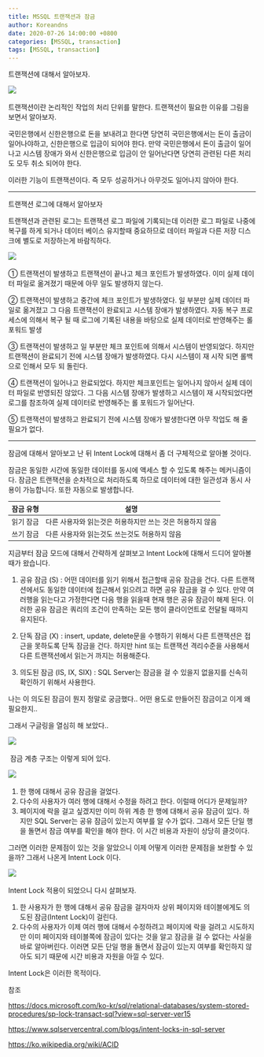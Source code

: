 ```yaml
---
title: MSSQL 트랜잭션과 잠금
author: Koreandns
date: 2020-07-26 14:00:00 +0800
categories: [MSSQL, transaction]
tags: [MSSQL, transaction]
---
```




트랜잭션에 대해서 알아보자.



![](..\..\img\tran.png)





트랜잭션이란 논리적인 작업의 처리 단위를 말한다. 트랜잭션이 필요한 이유를 그림을 보면서 알아보자.

국민은행에서 신한은행으로 돈을 보내려고 한다면 당연히 국민은행에서는 돈이 출금이 일어나야하고, 신한은행으로 입금이 되어야 한다. 만약 국민은행에서 돈이 출금이 일어나고 시스템 장애가 와서 신한은행으로 입금이 안 일어난다면 당연히 관련된 다른 처리도 모두 취소 되어야 한다.

이러한 기능이 트랜잭션이다. 즉 모두 성공하거나 아무것도 일어나지 않아야 한다.



----



트랜잭션 로그에 대해서 알아보자



트랜잭션과 관련된 로그는 트랜잭션 로그 파일에 기록되는데 이러한 로그 파일로 나중에 복구를 하게 되거나 데이터 베이스 유지할때 중요하므로 데이터 파일과 다른 저장 디스크에 별도로 저장하는게 바람직하다.



![](..\..\img\tranLog.png)





① 트랜잭션이 발생하고 트랜잭션이 끝나고 체크 포인트가 발생하였다. 이미 실제  데이터 파일로 옮겨졌기 때문에 아무 일도 발생하지 않는다.

② 트랜잭션이 발생하고 중간에 체크 포인트가 발생하였다. 일 부분만 실제 데이터 파일로 옮겨졌고 그 다음 트랜잭션이 완료되고 시스템 장애가 발생하였다. 자동 복구 프로세스에 의해서 복구 될 때 로그에 기록된 내용을 바탕으로 실제 데이터로 반영해주는 롤 포워드 발생

③ 트랜잭션이 발생하고 일 부분만 체크 포인트에 의해서 시스템이 반영되었다. 하지만 트랜잭션이 완료되기 전에 시스템 장애가 발생하였다. 다시 시스템이 재 시작 되면 롤백으로 인해서 모두 되 돌린다.

④ 트랜잭션이 일어나고 완료되었다. 하지만 체크포인트는 일어나지 않아서 실제 데이터 파일로 반영되진 않았다. 그 다음 시스템 장애가 발생하고 시스템이 재 시작되었다면 로그를 참조하여 실제 데이터로 반영해주는 롤 포워드가 일어난다.

⑤ 트랜잭션이 발생하고 완료되기 전에 시스템 장애가 발생한다면 아무 작업도 해 줄 필요가 없다.



----



잠금에 대해서 알아보고 난 뒤 Intent Lock에 대해서 좀 더 구체적으로 알아볼 것이다.



잠금은 동일한 시간에 동일한 데이터를 동시에 액세스 할 수 있도록 해주는 메커니즘이다. 잠금은 트랜잭션을 순차적으로 처리하도록 하므로 데이터에 대한 일관성과 동시 사용이 가능합니다. 또한 자동으로 발생합니다.



| 잠금 유형 | 설명                                                      |
| --------- | --------------------------------------------------------- |
| 읽기 잠금 | 다른 사용자와 읽는것은 허용하지만 쓰는 것은 허용하지 않음 |
| 쓰기 잠금 | 다른 사용자와 읽는것도 쓰는것도 허용하지 않음             |



지금부터 잠금 모드에 대해서 간략하게 살펴보고 Intent Lock에 대해서 드디어 알아볼때가 왔습니다.

1. 공유 잠금 (S) :  어떤 데이터를 읽기 위해서 접근할때 공유 잠금을 건다. 다른 트랜잭션에서도 동일한 데이터에 접근해서 읽으려고 하면 공유 잠금을 걸 수 있다. 만약 여러행을 읽는다고 가정한다면 다음 행을 읽을때 현재 행은 공유 잠금이 해제 된다. 이러한 공유 잠금은 쿼리의 조건이 만족하는 모든 행이 클라이언트로 전달될 때까지 유지된다.

2. 단독 잠금 (X) : insert, update, delete문을 수행하기 위해서 다른 트랜잭션은 접근을 못하도록 단독 잠금을 건다. 하지만 hint 또는 트랜잭션 격리수준을 사용해서 다른 트랜잭션에서 읽는거 까지는 허용해준다.

3. 의도된 잠금 (IS, IX, SIX) : SQL Server는 잠금을 걸 수 있을지 없을지를 신속히 확인하기 위해서 사용한다.



나는 이 의도된 잠금이 뭔지 정말로 궁금했다.. 어떤 용도로 만들어진 잠금이고 이게 왜 필요한지..

그래서 구글링을 열심히 해 보았다..



![](..\..\img\intent_lock1.png)

​                                                                                                              잠금 계층 구조는 이렇게 되어 있다.





![](..\..\img\intent_lock2.png)

1. 한 행에 대해서 공유 잠금을 걸었다.
2. 다수의 사용자가 여러 행에 대해서 수정을 하려고 한다. 이럴때 어디가 문제일까?
3. 페이지에 락을 걸고 싶겠지만 이미 하위 계층 한 행에 대해서 공유 잠금이 있다. 하지만 SQL Server는 공유 잠금이 있는지 여부를 알 수가 없다. 그래서 모든 단일 행을 돌면서 잠금 여부를 확인을 해야 한다. 이 시간 비용과 자원이 상당히 클것이다.



그러면 이러한 문제점이 있는 것을 알았으니 이제 어떻게 이러한 문제점을 보완할 수 있을까? 그래서 나온게 Intent Lock 이다.



![](..\..\img\intent_lock3.png)

Intent Lock 적용이 되었으니 다시 살펴보자.

1. 한 사용자가 한 행에 대해서 공유 잠금을 걸자마자 상위 페이지와 테이블에게도 의도된 잠금(Intent Lock)이 걸린다.
2. 다수의 사용자가 이제 여러 행에 대해서 수정하려고 페이지에 락을 걸려고 시도하지만 이미 페이지와 테이블쪽에 잠금이 있다는 것을 알고 잠금을 걸 수 없다는 사실을 바로 알아버린다. 이러면 모든 단일 행을 돌면서 잠금이 있는지 여부를 확인하지 않아도 되기 때문에 시간 비용과 자원을 아낄 수 있다.



Intent Lock은 이러한 목적이다.





참조

https://docs.microsoft.com/ko-kr/sql/relational-databases/system-stored-procedures/sp-lock-transact-sql?view=sql-server-ver15

https://www.sqlservercentral.com/blogs/intent-locks-in-sql-server

https://ko.wikipedia.org/wiki/ACID

